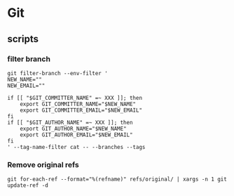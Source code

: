 # Git

## scripts

### filter branch
```
git filter-branch --env-filter '
NEW_NAME=""
NEW_EMAIL=""

if [[ "$GIT_COMMITTER_NAME" =~ XXX ]]; then
    export GIT_COMMITTER_NAME="$NEW_NAME"
    export GIT_COMMITTER_EMAIL="$NEW_EMAIL"
fi
if [[ "$GIT_AUTHOR_NAME" =~ XXX ]]; then
    export GIT_AUTHOR_NAME="$NEW_NAME"
    export GIT_AUTHOR_EMAIL="$NEW_EMAIL"
fi
' --tag-name-filter cat -- --branches --tags
```

### Remove original refs
```
git for-each-ref --format="%(refname)" refs/original/ | xargs -n 1 git update-ref -d
```
